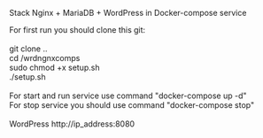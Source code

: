 Stack Nginx + MariaDB + WordPress
in Docker-compose service

For first run you should clone this git: <BR> <BR>
git clone ..  <BR>
cd /wrdngnxcomps <BR>
sudo chmod +x setup.sh <BR>
./setup.sh <BR>
<BR>
For start and run service use command "docker-compose up -d" <BR>
For stop service you should use command "docker-compose stop"
<BR>
<BR>
WordPress  http://ip_address:8080 

